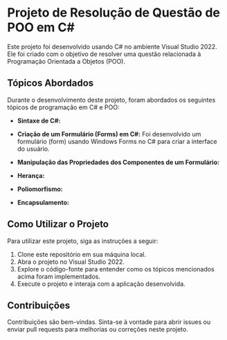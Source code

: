 # Projeto de Resolução de Questão de POO em C#

Este projeto foi desenvolvido usando C# no ambiente Visual Studio 2022. Ele foi criado com o objetivo de resolver uma questão relacionada à Programação Orientada a Objetos (POO).

## Tópicos Abordados

Durante o desenvolvimento deste projeto, foram abordados os seguintes tópicos de programação em C# e POO:

- **Sintaxe de C#:**

- **Criação de um Formulário (Forms) em C#:** Foi desenvolvido um formulário (form) usando Windows Forms no C# para criar a interface do usuário.

- **Manipulação das Propriedades dos Componentes de um Formulário:**

- **Herança:** 

- **Poliomorfismo:**

- **Encapsulamento:**

## Como Utilizar o Projeto

Para utilizar este projeto, siga as instruções a seguir:

1. Clone este repositório em sua máquina local.
2. Abra o projeto no Visual Studio 2022.
3. Explore o código-fonte para entender como os tópicos mencionados acima foram implementados.
4. Execute o projeto e interaja com a aplicação desenvolvida.

## Contribuições

Contribuições são bem-vindas. Sinta-se à vontade para abrir issues ou enviar pull requests para melhorias ou correções neste projeto.
